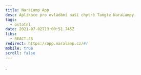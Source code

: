 ```yaml
---
title: NaraLamp App
desc: Aplikace pro ovládání naší chytré Tangle NaraLampy.
tags:
  - ostatní
date: 2021-07-02T13:00:51.745Z
libs:
  - REACT.JS
redirect: https://app.naralamp.cz/#/
mobile: true
scroll: false
---
```

.
